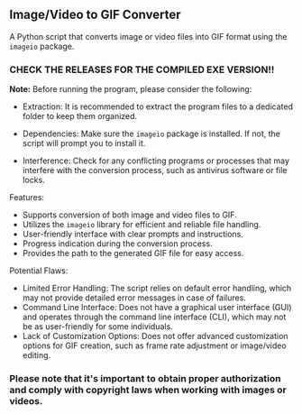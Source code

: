 ## Image/Video to GIF Converter

A Python script that converts image or video files into GIF format using the `imageio` package.

### CHECK THE RELEASES FOR THE COMPILED EXE VERSION!!

**Note:** Before running the program, please consider the following:

- Extraction: It is recommended to extract the program files to a dedicated folder to keep them organized.

- Dependencies: Make sure the `imageio` package is installed. If not, the script will prompt you to install it.

- Interference: Check for any conflicting programs or processes that may interfere with the conversion process, such as antivirus software or file locks.

Features:
- Supports conversion of both image and video files to GIF.
- Utilizes the `imageio` library for efficient and reliable file handling.
- User-friendly interface with clear prompts and instructions.
- Progress indication during the conversion process.
- Provides the path to the generated GIF file for easy access.

Potential Flaws:
- Limited Error Handling: The script relies on default error handling, which may not provide detailed error messages in case of failures.
- Command Line Interface: Does not have a graphical user interface (GUI) and operates through the command line interface (CLI), which may not be as user-friendly for some individuals.
- Lack of Customization Options: Does not offer advanced customization options for GIF creation, such as frame rate adjustment or image/video editing.

### Please note that it's important to obtain proper authorization and comply with copyright laws when working with images or videos.
